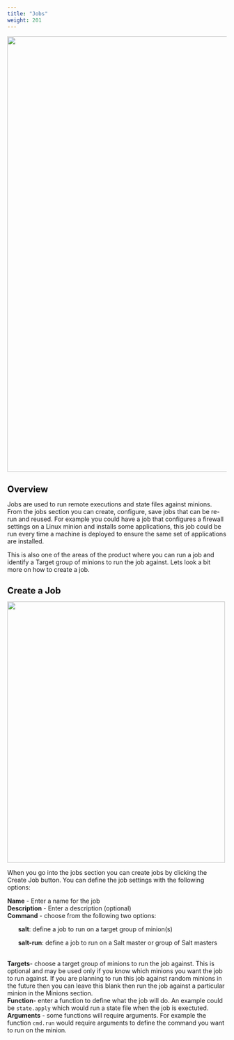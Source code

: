 ```yaml
---
title: "Jobs"
weight: 201
---
```


<img src="/Config/Jobs/mainjobpane.png" width="900" height="1000">

<h1 style="color:black;font-size:20px;">Overview</h1>

Jobs are used to run remote executions and state files against minions. From the jobs section you can create, configure, save jobs that can be re-run and reused. For example you could have a job that configures a firewall settings on a Linux minion and installs some applications, this job could be run every time a machine is deployed to ensure the same set of applications are installed.

This is also one of the areas of the product where you can run a job and identify a Target group of minions to run the job against. Lets look a bit more on how to create a job.


<h1 style="color:black;font-size:20px;">Create a Job</h1>

<img src="/Config/Jobs/createjobwizard.png" width="500" height="600">

When you go into the jobs section you can create jobs by clicking the Create Job button. You can define the job settings with the following options:

<b>Name</b> - Enter a name for the job<br>
<b>Description</b> - Enter a description (optional)<br>
<b>Command</b> - choose from the following two options:
    <p style="text-indent: 25px;">
       <b>salt</b>: define a job to run on a target group of minion(s)<br></p>
    <p style="text-indent: 25px;">
       <b>salt-run</b>: define a job to run on a Salt master or group of Salt masters</p><br>
<b>Targets</b>- choose a target group of minions to run the job against. This is optional and may be used only if you know which minions you want the job to run against. If you are planning to run this job against random minions in the future then you can leave this blank then run the job against a particular minion in the Minions section.<br>
<b>Function</b>- enter a function to define what the job will do. An example could be <code>state.apply</code> which would run a state file when the job is exectuted.<br>
<b>Arguments</b> - some functions will require arguments. For example the function <code>cmd.run</code> would require arguments to define the command you want to run on the minion.



